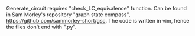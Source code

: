 Generate_circuit requires "check_LC_equivalence" function. Can be found in Sam Morley's repository "graph state compass", https://github.com/sammorley-short/gsc. The code is written in vim, hence the files don't end with ".py".
